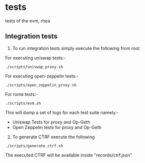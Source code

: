 # tests
tests of the evm, rhea

## Integration tests 

1. To run integration tests simply execute the following from root

For executing uniswap tests:-

```
./scripts/uniswap_proxy.sh
```

For executing open-zeppelin tests:-

```
./scripts/open_zeppelin_proxy.sh
```

For rome tests:- 
```
./scripts/evm.sh
```

This will dump a set of logs for each test suite namely:- 
- Uniswap Tests for proxy and Op-Geth 
- Open Zeppelin tests for proxy and Op-Geth 

2. To generate CTRF execute the following

```
./scripts/generate_ctrf.sh 
```

The executed CTRF will be available inside "records/ctrf.json"
